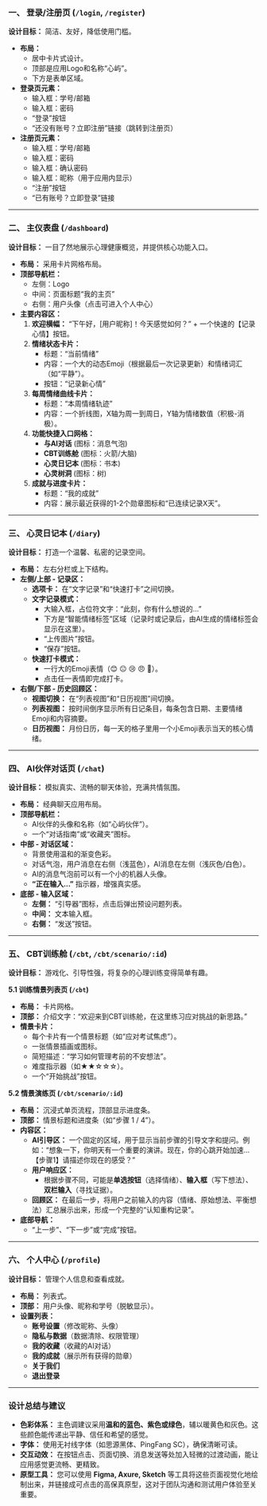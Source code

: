 ### **一、 登录/注册页 (`/login`, `/register`)**

**设计目标：** 简洁、友好，降低使用门槛。

* **布局：**
  * 居中卡片式设计。
  * 顶部是应用Logo和名称“心屿”。
  * 下方是表单区域。
* **登录页元素：**
  * 输入框：学号/邮箱
  * 输入框：密码
  * “登录”按钮
  * “还没有账号？立即注册”链接（跳转到注册页）
* **注册页元素：**
  * 输入框：学号/邮箱
  * 输入框：密码
  * 输入框：确认密码
  * 输入框：昵称（用于应用内显示）
  * “注册”按钮
  * “已有账号？立即登录”链接

---

### **二、 主仪表盘 (`/dashboard`)**

**设计目标：** 一目了然地展示心理健康概览，并提供核心功能入口。

* **布局：** 采用卡片网格布局。
* **顶部导航栏：**
  * 左侧：Logo
  * 中间：页面标题“我的主页”
  * 右侧：用户头像（点击可进入个人中心）
* **主要内容区：**
  1. **欢迎横幅：** “下午好，[用户昵称]！今天感觉如何？” + 一个快速的【记录心情】按钮。
  2. **情绪状态卡片：**
     * 标题：“当前情绪”
     * 内容：一个大的动态Emoji（根据最后一次记录更新）和情绪词汇（如“平静”）。
     * 按钮：“记录新心情”
  3. **每周情绪曲线卡片：**
     * 标题：“本周情绪轨迹”
     * 内容：一个折线图，X轴为周一到周日，Y轴为情绪数值（积极-消极）。
  4. **功能快捷入口网格：**
     * **与AI对话** (图标：消息气泡)
     * **CBT训练舱** (图标：火箭/大脑)
     * **心灵日记本** (图标：书本)
     * **心灵树洞** (图标：树)
  5. **成就与进度卡片：**
     * 标题：“我的成就”
     * 内容：展示最近获得的1-2个勋章图标和“已连续记录X天”。

---

### **三、 心灵日记本 (`/diary`)**

**设计目标：** 打造一个温馨、私密的记录空间。

* **布局：** 左右分栏或上下结构。
* **左侧/上部 - 记录区：**
  * **选项卡：** 在“文字记录”和“快速打卡”之间切换。
  * **文字记录模式：**
    * 大输入框，占位符文字：“此刻，你有什么想说的...”
    * 下方是“智能情绪标签”区域（记录时或记录后，由AI生成的情绪标签会显示在这里）。
    * “上传图片”按钮。
    * “保存”按钮。
  * **快速打卡模式：**
    * 一行大的Emoji表情（😊 😐 😢 😠 🥱）。
    * 点击任一表情即完成打卡。
* **右侧/下部 - 历史回顾区：**
  * **视图切换：** 在“列表视图”和“日历视图”间切换。
  * **列表视图：** 按时间倒序显示所有日记条目，每条包含日期、主要情绪Emoji和内容摘要。
  * **日历视图：** 月份日历，每一天的格子里用一个小Emoji表示当天的核心情绪。

---

### **四、 AI伙伴对话页 (`/chat`)**

**设计目标：** 模拟真实、流畅的聊天体验，充满共情氛围。

* **布局：** 经典聊天应用布局。
* **顶部导航栏：**
  * AI伙伴的头像和名称（如“心屿伙伴”）。
  * 一个“对话指南”或“收藏夹”图标。
* **中部 - 对话区域：**
  * 背景使用温和的渐变色彩。
  * 对话气泡，用户消息在右侧（浅蓝色），AI消息在左侧（浅灰色/白色）。
  * AI的消息气泡前可以有一个小的机器人头像。
  * **“正在输入...”** 指示器，增强真实感。
* **底部 - 输入区域：**
  * **左侧：** “引导器”图标，点击后弹出预设问题列表。
  * **中间：** 文本输入框。
  * **右侧：** “发送”按钮。

---

### **五、 CBT训练舱 (`/cbt`, `/cbt/scenario/:id`)**

**设计目标：** 游戏化、引导性强，将复杂的心理训练变得简单有趣。

**5.1 训练情景列表页 (`/cbt`)**

* **布局：** 卡片网格。
* **顶部：** 介绍文字：“欢迎来到CBT训练舱，在这里练习应对挑战的新思路。”
* **情景卡片：**
  * 每个卡片有一个情景标题（如“应对考试焦虑”）。
  * 一张情景插画或图标。
  * 简短描述：“学习如何管理考前的不安想法”。
  * 难度指示器（如★★☆☆☆）。
  * 一个“开始挑战”按钮。

**5.2 情景演练页 (`/cbt/scenario/:id`)**

* **布局：** 沉浸式单页流程，顶部显示进度条。
* **顶部：** 情景标题和进度条（如“步骤 1 / 4”）。
* **内容区：**
  * **AI引导区：** 一个固定的区域，用于显示当前步骤的引导文字和提问。例如：“想象一下，你明天有一个重要的演讲。现在，你的心跳开始加速...【步骤1】请描述你现在的感受？”
  * **用户响应区：**
    * 根据步骤不同，可能是**单选按钮**（选择情绪）、**输入框**（写下想法）、**双栏输入**（寻找证据）。
  * **回顾区：** 在最后一步，将用户之前输入的内容（情绪、原始想法、平衡想法）汇总展示出来，形成一个完整的“认知重构记录”。
* **底部导航：**
  * “上一步”、“下一步”或“完成”按钮。

---

### **六、 个人中心 (`/profile`)**

**设计目标：** 管理个人信息和查看成就。

* **布局：** 列表式。
* **顶部：** 用户头像、昵称和学号（脱敏显示）。
* **设置列表：**
  * **账号设置**（修改昵称、头像）
  * **隐私与数据**（数据清除、权限管理）
  * **我的收藏**（收藏的AI对话）
  * **我的成就**（展示所有获得的勋章）
  * **关于我们**
  * **退出登录**

---

### **设计总结与建议**

* **色彩体系：** 主色调建议采用**温和的蓝色、紫色或绿色**，辅以暖黄色和灰色。这些颜色能传递出平静、信任和希望的感觉。
* **字体：** 使用无衬线字体（如思源黑体、PingFang SC），确保清晰可读。
* **交互动效：** 在按钮点击、页面切换、消息发送等处加入轻微的过渡动画，能让应用感觉更流畅、更精致。
* **原型工具：** 您可以使用 **Figma, Axure, Sketch** 等工具将这些页面视觉化地绘制出来，并链接成可点击的高保真原型，这对于团队沟通和测试用户体验至关重要。


